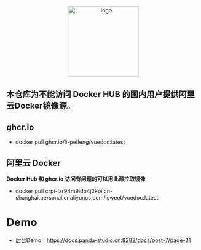 <p align="center">
  <a href="https://peifeng.li"><img width="184px" alt="logo" src="https://li-peifeng.github.io/isweet/logo.png" />
  </a>
</p>

## 本仓库为不能访问 Docker HUB 的国内用户提供阿里云Docker镜像源。

## ghcr.io
- docker pull ghcr.io/li-peifeng/vuedoc:latest

## 阿里云 Docker
**Docker Hub 和 ghcr.io 访问有问题的可以用此源拉取镜像**
- docker pull crpi-lzr94m9idb4j2kpi.cn-shanghai.personal.cr.aliyuncs.com/isweet/vuedoc:latest

# Demo
- 后台Demo：https://docs.panda-studio.cn:8282/docs/post-7/page-31
